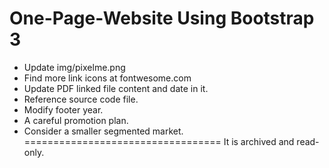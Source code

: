 One-Page-Website Using Bootstrap 3
==================================
- Update img/pixelme.png
- Find more link icons at fontwesome.com
- Update PDF linked file content and date in it.
- Reference source code file.
- Modify footer year.
- A careful promotion plan.
- Consider a smaller segmented market.
==================================
It is archived and read-only.
